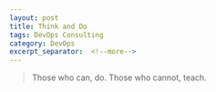 ```yaml
---
layout: post
title: Think and Do
tags: DevOps Consulting
category: DevOps
excerpt_separator:  <!--more-->
---
```


> Those who can, do.  Those who cannot, teach.
